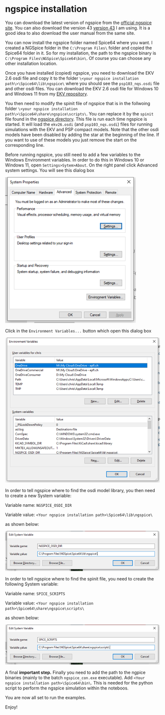 # ngspice installation

You can download the latest version of ngspice from the [official ngspice site](https://sourceforge.net/projects/ngspice/files/ng-spice-rework/44.2/). You can also download the version 43 [version 43](https://sourceforge.net/projects/ngspice/files/ng-spice-rework/old-releases/43/) I am using. It is a good idea to also download the user manual from the same site.

You can now install the ngspice folder named Spice64 where you want. I created a NGSpice folder in the `C:\Program Files\` folder and copied the Spice64 folder in it. So for my installation, the path to the ngspice binary is `C:\Program Files\NGSpice\Spice64\bin\`. Of course you can choose any other installation location.

Once you have installed (copied) ngspice, you need to download the EKV 2.6 osdi file and copy it to the folder `\<your ngspice installation path\>\Spice64\lib\ngspice\` where you should see the `psp103_nqs.osdi` file and other osdi files. You can download the EKV 2.6 osdi file for Windows 10 and Windows 11 from my [EKV repository](https://github.com/chrisenz/EKV/tree/main/EKV2.6/va/code).

You then need to modify the spinit file of ngspice that is in the follwoing folder `\<your ngspice installation path\>\Spice64\share\ngspice\scripts\`. You can replace it by the `spinit` file found in the [ngspice directory](https://github.com/chrisenz/sEKV-Design-in-IHP-SG13G2/tree/main/ngspice). This file is run each time ngspice is started. It will load the `ekv26.osdi` (and `psp103_nqs.osdi`) files for running simulations with the EKV and PSP compact models. Note that the other osdi models have been disabled by adding the star at the beginning of the line. If you want to use of these models you just remove the start on the corresponding line.

Before running ngspice, you still need to add a few variables to the Windows Environment variables. In order to do this in Windows 10 or Windows 11, open `Settings>Sytem>About`. On the right panel click Advanced system settings. You will see this dialog box

![System properties.](/img/system_properties.png)

Click in the `Environment Variables...` button which open this dialog box

![Environment variables.](/img/environment_variables.png)

In order to tell ngspice where to find the osdi model library, you then need to create a new System variable:

Variable name: `NGSPICE_OSDI_DIR`

Variable value: `<Your ngspice installation path>\Spice64\lib\ngspice\`

as shown below:

![ngspice osdi dir.](/img/NGSPICE_OSDI_DIR.png)

In order to tell ngspice where to find the spinit file, you need to create the following System variable:

Variable name: `SPICE_SCRIPTS`

Variable value: `<Your ngspice installation path>\Spice64\share\ngspice\scripts\`

as shown below:

![ngspice osdi dirspice scripts.](/img/SPICE_SCRIPTS.png)

A final **important step.** Finally you need to add the path to the ngpice binaries (mainly to the batch `ngspice_con.exe` executable). Add `<Your ngspice installation path>\Spice64\bin\`. This is needed for the python script to perform the ngspice simulation within the noteboos.

You are now all set to run the examples.

Enjoy!
